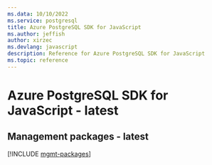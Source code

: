 ```yaml
---
ms.data: 10/10/2022
ms.service: postgresql
title: Azure PostgreSQL SDK for JavaScript
ms.author: jeffish
author: xirzec
ms.devlang: javascript
description: Reference for Azure PostgreSQL SDK for JavaScript
ms.topic: reference
---
```

# Azure PostgreSQL SDK for JavaScript - latest

## Management packages - latest
[!INCLUDE [mgmt-packages](postgresql-mgmt-index.md)]